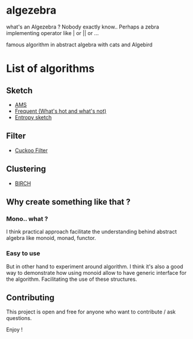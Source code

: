 # algezebra

what's an Algezebra ? 
Nobody exactly know.. Perhaps a zebra implementing operator like | or || or ...

famous algorithm in abstract algebra with cats and Algebird

# List of algorithms
## Sketch

* [AMS](http://dimacs.rutgers.edu/%7Egraham/pubs/papers/encalgs-ams.pdf)
* [Frequent (What's hot and what's not)](https://www.cs.princeton.edu/courses/archive/spr04/cos598B/bib/CormodeM-hot.pdf)
* [Entropy sketch](http://proceedings.mlr.press/v31/clifford13a.pdf)

## Filter

* [Cuckoo Filter](https://www.cs.cmu.edu/~dga/papers/cuckoo-conext2014.pdf)


## Clustering

* [BIRCH](https://en.wikipedia.org/wiki/BIRCH)

## Why create something like that ?

### Mono.. what ?

I think practical approach facilitate the understanding behind abstract algebra like monoid, monad, functor.

### Easy to use
 But in other hand to experiment around algorithm.
I think it's also a good way to demonstrate how using monoid allow to have generic interface for the algorithm. 
Facilitating the use of these structures.



## Contributing

This project is open and free for anyone who want to contribute / ask questions.


Enjoy !
